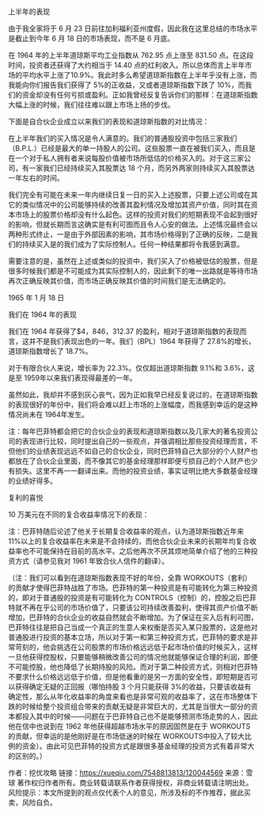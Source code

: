 上半年的表现

由于我全家将于 6 月 23 日前往加利福利亚州度假，因此我在这里总结的市场水平是截止到今年 6 月 18 日的市场表现，而不是 6 月底。

在 1964 年的上半年道琼斯平均工业指数从 762.95 点上涨至 831.50 点。在这段时间，投资者还获得了大约相当于 14.40 点的红利收入。所以总体而言上半年市场的平均水平上涨了10.9%。我此时多么希望道琼斯指数在上半年乎没有上涨，而我能向你们报告我们获得了 5%的正收益，又或者道琼斯指数下跌了 10%，而我们的资金却没有任何亏损或盈利。正如我曾经反复告诉你们的那样：在道琼斯指数大幅上涨的时候，我们往往难以跟上市场上扬的步伐。

下面是自合伙企业成立以来我们的表现和道琼斯指数的对比情况：


在上半年我们的买入情况是令人满意的。我们的普通股投资中包括三家我们（B.P.L.）已经是最大的单一持股人的公司。这些股票一直在被我们买入，而且是在一个对于私人拥有者来说每股价值被市场所低估的价格买入的。对于这三家公司，有一家我们已经持续买入其股票达 18 个月，而另外两家则持续买入其股票达一年左右的时间。

我们完全有可能在未来一年内继续日复一日的买入上述股票，只要上述公司或在其它的类似情况中的公司能够持续的改善其盈利情况及增加其资产价值，同时其在资本市场上的股票价格却没有什么起色。这样的投资对我们的短期表现不会起到很好的影响，但就长期而言这确实是有利可图而且令人心安的做法。上述情况最终会以两种形式终止，一是由于外部因素的影响，其市场价格得到了正确的反映，二是我们的持续买入是的我们成为了实际控制人。任何一种结果都将令我感到满意。

需要注意的是，虽然在上述或类似的投资中，我们买入了价格被低估的股票，但是很多时候我们都是不可能成为其实际控制人的，因此剩下的唯一出路就是等待市场再次正确反映其价值，而市场正确反映其价值的时间我们是无法确定的。

1965 年 1 月 18 日

我们在 1964 年的表现

我们在 1964 年获得了$4，846，312.37 的盈利，相对于道琼斯指数的表现而言，这并不是我们表现出色的一年。我们（BPL）1964 年获得了 27.8%的增长，道琼斯指数增长了 18.7%。

对于有限合伙人来说，增长率为 22.3%。仅仅超出道琼斯指数 9.1%和 3.6%，这是至 1959年以来我们表现得最差的一年。

虽然如此，我却并不感到灰心丧气，因为正如我早已经反复说过的，在道琼斯指数的表现很好的年份中，我们将会难以赶上市场的上涨幅度，而我感到幸运的是这种情况尚未在 1964年发生。


注：每年巴菲特都会把它的合伙企业的表现和道琼斯指数以及几家大的著名投资公司的表现进行比较，同时提出自己的一些观点，并强调相比那些投资经理而言，不但他们的业绩表现远远不如自己的合伙企业，同时巴菲特自己大部分的个人财产也都放在了合伙企业里面，而不像其它的基金经理那样即便亏损自己的个人财产也少有损失。这里不再一一翻译出来。而他的投资业绩，事实证明比绝大多数基金经理的业绩好得多。

复利的喜悦



10 万美元在不同的复合收益率情况下的表现：


注：巴菲特随后论述了他关于长期复合收益率的观点，认为道琼斯指数近年来 11%以上的复合收益率在未来是不会持续的，而他合伙企业未来的长期年均复合收益率也不可能保持在目前的高水平。之后他再次不厌其烦地简单介绍了他的三种投资方式（请参见我对 1961 年致合伙人信件的翻译）。


（注：我们可以看到在道琼斯指数表现不好的年份，全靠 WORKOUTS（套利）的贡献才使得巴菲特战胜了市场。巴菲特的第一种投资是有可能转化为第三种投资的，即对于普通股的投资是有可能转化为 CONTROLS（控制）的，控股之后巴菲特就不再在乎公司的市场价值了，只要该公司持续改善盈利，使得其资产价值不断增加，巴菲特的合伙企业的收益自然就会不断增加。为了保证在买入后有利可图，巴菲特往往是把自己当成一个真正的生意人来权衡是否买入某只股票的，这是他对普通股进行投资的基本立场，所以对于第一和第三种投资方式，巴菲特的要求是非常苛刻的，他会挑选在公司股票的市场价格远远低于起市场价值的时候买入，这样一旦他获得控股权，只要能够稍微改善公司的情况他就能够保证合理的利润，即便不可能控股，他也降低了长期持股的风险。而对于第二种投资方式，则相对巴菲特不要求什么价格远远低于价值，但是他看重的是另一方面的安全性，即短期是否可以获得确定无疑的正回报（哪怕持股 3 个月只能获得 3%的收益，只要该收益有确定性，那么从年化收益率的角度来看也是非常可观的收益率了，这在市场整体下跌的时候给整个投资组合带来的贡献无疑是非常巨大的，尤其是当很大一部分的资本都投入其中的时候——问题在于巴菲特自己也不是能够预测市场走势的人，因此他在信中也说到在 1962 年他获得超越市场水平的原因固然是在于 WORKOUTS 的贡献，但幸运的是他刚好是在市场低迷的时候在 WORKOUTS中投入了较大比例的资金）。由此可见巴菲特的投资方式是跟很多基金经理的投资方式有着非常大的区别的。）



作者：挖优攻略
链接：https://xueqiu.com/7548813813/120044569
来源：雪球
著作权归作者所有。商业转载请联系作者获得授权，非商业转载请注明出处。
风险提示：本文所提到的观点仅代表个人的意见，所涉及标的不作推荐，据此买卖，风险自负。